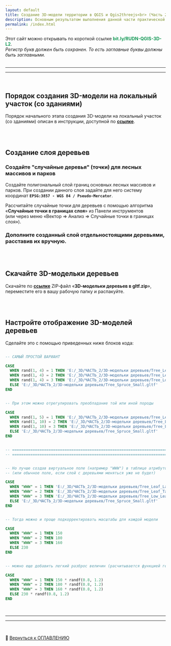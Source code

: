 ```yaml
---
layout: default
title: Cозданиe 3D-модели территории в QGIS и Qgis2threejs<br> (Часть 2)
description: Основным результатом выполнения данной части практической работы является опубликованный в интернет веб&#8209;геопортал с 3D&#8209;моделью небольшого участка городской территории со зданиями и внедренными 3d&#8209;моделями объектов
permalink: /index.html
---
```

<!-- ВАЖНО: без "layout: default" локально не работает - сайт генерится, но без макета -->
<!-- А на GitHub, если есть любой пункт в заголовке, то сразу стр. 404. Нормально рендерится только когда вообще нет заголовка -->
<!-- Встречал еще какой-то tagline: Easy websites with GitHub Pages -->

<!-- 
    С проблемностью title/description при разворачивании на GitHub нашел пока такой выход:
    Если самая первая строка в README.md «простой текст», а не заголовок, то title/description берутся из _config.yml
 -->

Этот сайт можно открывать по короткой ссылке **<font color="#159957">bit.ly/RUDN-QGIS-3D-L2</font>**. \
*Регистр букв должен быть сохранен. То есть заглавные буквы должны быть заглавными.*
<br><br>
<hr><hr> <!-- двойная разделительная линия ======================================================== -->
<br>


## Порядок создания 3D-модели на локальный участок (со зданиями)

Порядок начального этапа создания 3D-модели на локальный участок (со зданиями) описан в инструкции, доступной по 
   <a href="./materials/Порядок создания 3D-модели на локальный участок - со зданиями _ v-2024-09-30.pdf" 
      title="Ссылка на инструкцию" 
      target="_blank">
      <b>ссылке</b></a>.



<br><br>
## Создание слоя деревьев

### Создайте "случайные деревья" (точки) для лесных массивов и парков
Создайте полигональный слой границ основных лесных массивов и парков. При создании данного слоя задайте для него систему координат **`EPSG:3857 - WGS 84 / Pseudo-Mercator`**.

Рассчитайте случайные точки для деревьев с помощью алгоритма «**Случайные точки в границах слоя**» из Панели инструментов \
(или через меню «Вектор&nbsp;&rArr;&nbsp;Анализ&nbsp;&rArr;&nbsp;Случайные точки в границах слоя»).

### Дополните созданный слой отдельностоящими деревьями, расставив их вручную.


<br><br>
## Скачайте 3D-модельки деревьев

Скачайте по 
   <a href="./materials/3D-модельки деревьев в gltf.zip" 
      title="Ссылка для загрузки 3D-моделек деревь" >
      <!-- target="_blank" я ЗАКОММЕНТИЛ - без него не происходит лишнего "взмигивания страницы". ">" пришлось перенести в строку выше -->
      <b>ссылке</b></a>
ZIP&#8209;файл «**3D&#8209;модельки деревьев в gltf.zip**», переместите его в вашу рабочую папку и распакуйте.


<br><br>
## Настройте отображение 3D-моделей деревьев
Сделайте это с помощью приведенных ниже блоков кода:
```sql

-- САМЫЙ ПРОСТОЙ ВАРИАНТ

CASE
  WHEN rand(1, 4) = 1 THEN 'E:/_3D/ЧАСТЬ_2/3D-модельки деревьев/Tree_Leaf_Large_varying_colors.gltf'
  WHEN rand(1, 4) = 2 THEN 'E:/_3D/ЧАСТЬ_2/3D-модельки деревьев/Tree_Leaf_Tall.gltf'
  WHEN rand(1, 4) = 3 THEN 'E:/_3D/ЧАСТЬ_2/3D-модельки деревьев/Tree_Low_Leaf.gltf'
  ELSE 'E:/_3D/ЧАСТЬ_2/3D-модельки деревьев/Tree_Spruce_Small.gltf'
END


-- При этом можно отрегулировать преобладание той или иной породы

CASE
  WHEN rand(1, 5) = 1 THEN 'E:/_3D/ЧАСТЬ_2/3D-модельки деревьев/Tree_Leaf_Large_varying_colors.gltf'
  WHEN rand(1, 10) = 2 THEN 'E:/_3D/ЧАСТЬ_2/3D-модельки деревьев/Tree_Leaf_Tall.gltf'
  WHEN rand(1, 10) = 3 THEN 'E:/_3D/ЧАСТЬ_2/3D-модельки деревьев/Tree_Low_Leaf.gltf'
  ELSE 'E:/_3D/ЧАСТЬ_2/3D-модельки деревьев/Tree_Spruce_Small.gltf'
END


-- ======================================================================================================
-- ======================================================================================================


-- Но лучше создав виртуальное поле (например "WWW") в таблице атрибутов (если слой еще будет редактироваться)
-- (или обычное поле, если слой с деревьями меняться уже не будет)

CASE
  WHEN "WWW" = 1 THEN 'E:/_3D/ЧАСТЬ_2/3D-модельки деревьев/Tree_Leaf_Large_varying_colors.gltf'
  WHEN "WWW" = 2 THEN 'E:/_3D/ЧАСТЬ_2/3D-модельки деревьев/Tree_Leaf_Tall.gltf'
  WHEN "WWW" = 3 THEN 'E:/_3D/ЧАСТЬ_2/3D-модельки деревьев/Tree_Low_Leaf.gltf'
  ELSE 'E:/_3D/ЧАСТЬ_2/3D-модельки деревьев/Tree_Spruce_Small.gltf'
END


-- Тогда можно и проще подкорректировать масштабы для каждой модели

CASE
  WHEN "WWW" = 1 THEN 150
  WHEN "WWW" = 2 THEN 180
  WHEN "WWW" = 3 THEN 160
  ELSE 230
END


-- можно еще добавить легкий разброс величин (расчитывается функцией генератором случайных чисел randf)

CASE
  WHEN "WWW" = 1 THEN 150 * randf(0.8, 1.2)
  WHEN "WWW" = 2 THEN 180 * randf(0.8, 1.2)
  WHEN "WWW" = 3 THEN 160 * randf(0.8, 1.2)
  ELSE 230 * randf(0.8, 1.2)
END

```



<br>
<hr><hr> <!-- двойная разделительная линия ======================================================== -->
<br>

🔼 [Вернуться к ОГЛАВЛЕНИЮ](#оглавление)


